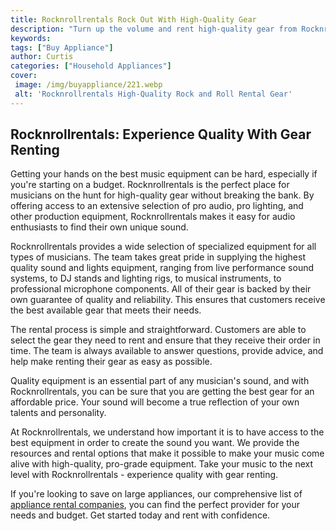 ```yaml
---
title: Rocknrollrentals Rock Out With High-Quality Gear
description: "Turn up the volume and rent high-quality gear from Rocknrollrentals Get the best audio and lighting equipment to rock out at your next performance"
keywords: 
tags: ["Buy Appliance"]
author: Curtis
categories: ["Household Appliances"]
cover: 
 image: /img/buyappliance/221.webp
 alt: 'Rocknrollrentals High-Quality Rock and Roll Rental Gear'
---
```

## Rocknrollrentals: Experience Quality With Gear Renting 

Getting your hands on the best music equipment can be hard, especially if you're starting on a budget. Rocknrollrentals is the perfect place for musicians on the hunt for high-quality gear without breaking the bank. By offering access to an extensive selection of pro audio, pro lighting, and other production equipment, Rocknrollrentals makes it easy for audio enthusiasts to find their own unique sound.

Rocknrollrentals provides a wide selection of specialized equipment for all types of musicians. The team takes great pride in supplying the highest quality sound and lights equipment, ranging from live performance sound systems, to DJ stands and lighting rigs, to musical instruments, to professional microphone components. All of their gear is backed by their own guarantee of quality and reliability. This ensures that customers receive the best available gear that meets their needs.

The rental process is simple and straightforward. Customers are able to select the gear they need to rent and ensure that they receive their order in time. The team is always available to answer questions, provide advice, and help make renting their gear as easy as possible.

Quality equipment is an essential part of any musician's sound, and with Rocknrollrentals, you can be sure that you are getting the best gear for an affordable price. Your sound will become a true reflection of your own talents and personality.

At Rocknrollrentals, we understand how important it is to have access to the best equipment in order to create the sound you want. We provide the resources and rental options that make it possible to make your music come alive with high-quality, pro-grade equipment. Take your music to the next level with Rocknrollrentals - experience quality with gear renting.

If you're looking to save on large appliances,  our comprehensive list of [appliance rental companies](./pages/appliance-rental), you can find the perfect provider for your needs and budget. Get started today and rent with confidence.
